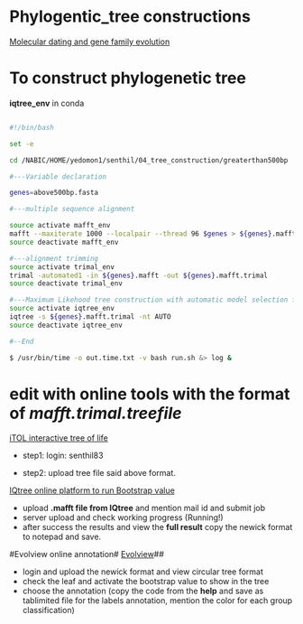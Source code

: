 # Phylogentic_tree constructions

[Molecular dating and gene family evolution](https://www.protocols.io/view/chromosome-scale-genome-assembly-of-kiwifruit-acti-vgse3we?step=9)


# To construct phylogenetic tree 
**iqtree_env** in conda

```bash

#!/bin/bash

set -e

cd /NABIC/HOME/yedomon1/senthil/04_tree_construction/greaterthan500bp

#---Variable declaration

genes=above500bp.fasta

#---multiple sequence alignment

source activate mafft_env
mafft --maxiterate 1000 --localpair --thread 96 $genes > ${genes}.mafft
source deactivate mafft_env

#---alignment trimming
source activate trimal_env
trimal -automated1 -in ${genes}.mafft -out ${genes}.mafft.trimal
source deactivate trimal_env

#---Maximum Likehood tree construction with automatic model selection for each gene
source activate iqtree_env
iqtree -s ${genes}.mafft.trimal -nt AUTO
source deactivate iqtree_env

#--End

$ /usr/bin/time -o out.time.txt -v bash run.sh &> log &

```


# edit with online tools with the format of *mafft.trimal.treefile* 

[iTOL interactive tree of life](https://itol.embl.de/)

- step1: login: senthil83

- step2: upload tree file said above format.




[IQtree online platform to run Bootstrap value](http://iqtree.cibiv.univie.ac.at/)

- upload **.mafft file from IQtree** and mention mail id and submit job
- server upload and check working progress (Running!)
- after success the results and view the **full result** copy the newick format to notepad and save.

#Evolview online annotation#
[Evolview](https://www.evolgenius.info/evolview/#login)##
- login and upload the newick format and view circular tree format
- check the leaf and activate the bootstrap value to show in the tree
- choose the annotation (copy the code from the **help** and save as tablimited file for the labels annotation, mention the color for each group classification)






